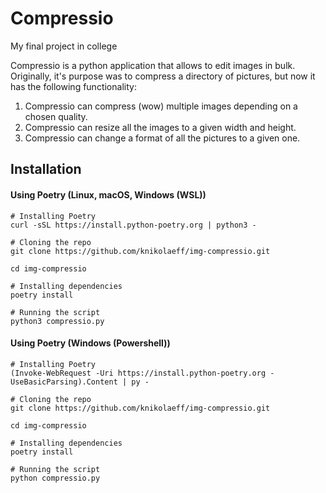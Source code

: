 # Compressio

My final project in college

Compressio is a python application that allows to edit images in bulk. Originally, it\'s purpose was to compress a
directory of pictures, but now it has the following functionality:

1. Compressio can compress (wow) multiple images depending on a chosen quality.
2. Compressio can resize all the images to a given width and height.
3. Compressio can change a format of all the pictures to a given one.

## Installation

#### Using Poetry (Linux, macOS, Windows **(WSL)**)

```shell
# Installing Poetry 
curl -sSL https://install.python-poetry.org | python3 -

# Cloning the repo
git clone https://github.com/knikolaeff/img-compressio.git

cd img-compressio

# Installing dependencies
poetry install

# Running the script
python3 compressio.py
```

#### Using Poetry (Windows **(Powershell)**)

```shell
# Installing Poetry 
(Invoke-WebRequest -Uri https://install.python-poetry.org -UseBasicParsing).Content | py -

# Cloning the repo
git clone https://github.com/knikolaeff/img-compressio.git

cd img-compressio

# Installing dependencies
poetry install

# Running the script
python compressio.py
```
